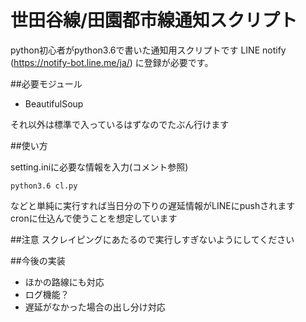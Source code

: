 世田谷線/田園都市線通知スクリプト
====

python初心者がpython3.6で書いた通知用スクリプトです
LINE notify (https://notify-bot.line.me/ja/) に登録が必要です。

##必要モジュール  
 - BeautifulSoup  

それ以外は標準で入っているはずなのでたぶん行けます  

##使い方 

setting.iniに必要な情報を入力(コメント参照) 
```
python3.6 cl.py
```
などと単純に実行すれば当日分の下りの遅延情報がLINEにpushされます  
cronに仕込んで使うことを想定しています  

##注意
スクレイピングにあたるので実行しすぎないようにしてください  

##今後の実装
 - ほかの路線にも対応
 - ログ機能？
 - 遅延がなかった場合の出し分け対応

